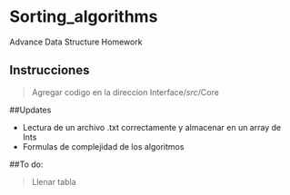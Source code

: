 # Sorting_algorithms
Advance Data Structure Homework
## Instrucciones
> Agregar codigo en la direccion Interface/*src*/Core

##Updates
* Lectura de un archivo .txt correctamente y almacenar en un array de Ints
* Formulas de complejidad de los algoritmos

##To do:
> Llenar tabla
